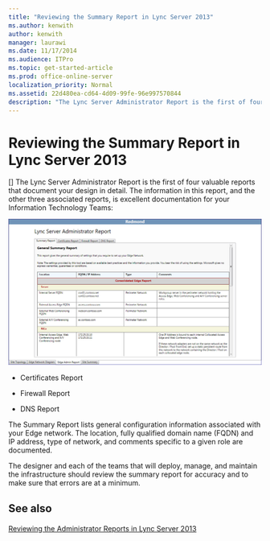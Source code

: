 ```yaml
---
title: "Reviewing the Summary Report in Lync Server 2013"
ms.author: kenwith
author: kenwith
manager: laurawi
ms.date: 11/17/2014
ms.audience: ITPro
ms.topic: get-started-article
ms.prod: office-online-server
localization_priority: Normal
ms.assetid: 22d480ea-cd64-4d09-99fe-96e997570844
description: "The Lync Server Administrator Report is the first of four valuable reports that document your design in detail. The information in this report, and the other three associated reports, is excellent documentation for your Information Technology Teams:"
---
```


# Reviewing the Summary Report in Lync Server 2013
[]
The Lync Server Administrator Report is the first of four valuable reports that document your design in detail. The information in this report, and the other three associated reports, is excellent documentation for your Information Technology Teams:
  
![General Summary Admin Report](media/General_Summary_Report_Admin_Report.jpg)
  
- Certificates Report
    
- Firewall Report
    
- DNS Report
    
The Summary Report lists general configuration information associated with your Edge network. The location, fully qualified domain name (FQDN) and IP address, type of network, and comments specific to a given role are documented.
  
The designer and each of the teams that will deploy, manage, and maintain the infrastructure should review the summary report for accuracy and to make sure that errors are at a minimum.
  
## See also

#### 

[Reviewing the Administrator Reports in Lync Server 2013](reviewing-the-administrator-reports.md)

